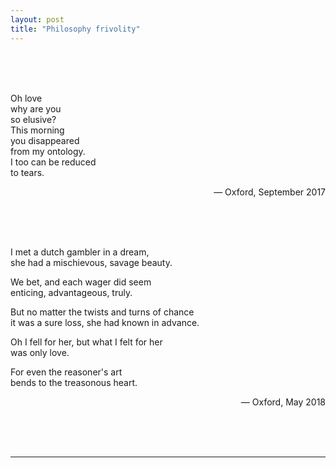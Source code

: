 ```yaml
---
layout: post
title: "Philosophy frivolity"
---
```

<br><br><br>

Oh love  
why are you  
so elusive?  
This morning  
you disappeared  
from my ontology.  
I too can be reduced  
to tears.
<p style="text-align:right;"> — Oxford, September 2017</p> 

<br><br><br>



I met a dutch gambler in a dream,  
she had a mischievous, savage beauty.

We bet, and each wager did seem  
enticing, advantageous, truly.

But no matter the twists and turns of chance  
it was a sure loss, she had known in advance.

Oh I fell for her, but what I felt for her  
was only love.

For even the reasoner's art  
bends to the treasonous heart.
<p style="text-align:right;"> — Oxford, May 2018</p>

<br><br><br>

<!-- <hr> to be added before footnotes-->
--- 